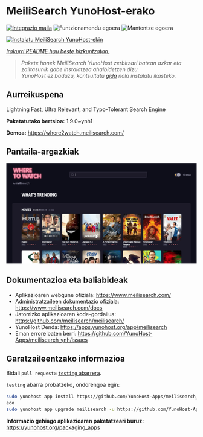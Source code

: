 <!--
Ohart ongi: README hau automatikoki sortu da <https://github.com/YunoHost/apps/tree/master/tools/readme_generator>ri esker
EZ editatu eskuz.
-->

# MeiliSearch YunoHost-erako

[![Integrazio maila](https://dash.yunohost.org/integration/meilisearch.svg)](https://ci-apps.yunohost.org/ci/apps/meilisearch/) ![Funtzionamendu egoera](https://ci-apps.yunohost.org/ci/badges/meilisearch.status.svg) ![Mantentze egoera](https://ci-apps.yunohost.org/ci/badges/meilisearch.maintain.svg)

[![Instalatu MeiliSearch YunoHost-ekin](https://install-app.yunohost.org/install-with-yunohost.svg)](https://install-app.yunohost.org/?app=meilisearch)

*[Irakurri README hau beste hizkuntzatan.](./ALL_README.md)*

> *Pakete honek MeiliSearch YunoHost zerbitzari batean azkar eta zailtasunik gabe instalatzea ahalbidetzen dizu.*  
> *YunoHost ez baduzu, kontsultatu [gida](https://yunohost.org/install) nola instalatu ikasteko.*

## Aurreikuspena

Lightning Fast, Ultra Relevant, and Typo-Tolerant Search Engine


**Paketatutako bertsioa:** 1.9.0~ynh1

**Demoa:** <https://where2watch.meilisearch.com/>

## Pantaila-argazkiak

![MeiliSearch(r)en pantaila-argazkia](./doc/screenshots/meilisearch.png)

## Dokumentazioa eta baliabideak

- Aplikazioaren webgune ofiziala: <https://www.meilisearch.com/>
- Administratzaileen dokumentazio ofiziala: <https://www.meilisearch.com/docs>
- Jatorrizko aplikazioaren kode-gordailua: <https://github.com/meilisearch/meilisearch/>
- YunoHost Denda: <https://apps.yunohost.org/app/meilisearch>
- Eman errore baten berri: <https://github.com/YunoHost-Apps/meilisearch_ynh/issues>

## Garatzaileentzako informazioa

Bidali `pull request`a [`testing` abarrera](https://github.com/YunoHost-Apps/meilisearch_ynh/tree/testing).

`testing` abarra probatzeko, ondorengoa egin:

```bash
sudo yunohost app install https://github.com/YunoHost-Apps/meilisearch_ynh/tree/testing --debug
edo
sudo yunohost app upgrade meilisearch -u https://github.com/YunoHost-Apps/meilisearch_ynh/tree/testing --debug
```

**Informazio gehiago aplikazioaren paketatzeari buruz:** <https://yunohost.org/packaging_apps>
